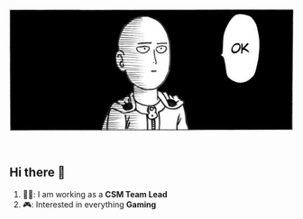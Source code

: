 <img src="https://github.com/Manny7x7/Manny7x7/blob/main/docs/assets/606dc07d0253da6e5dc41e48ce566ae1.png" alt="Introduction Banner.." style="text-align: center; margin-bottom: 30px;" />

## Hi there 👋

1. 👨‍💼: I am working as a **CSM Team Lead**
2. 🎮: Interested in everything **Gaming**
